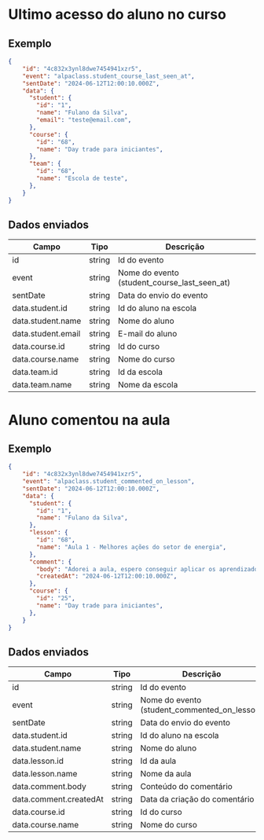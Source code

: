 # Ultimo acesso do aluno no curso
## Exemplo 
```json 
{ 
    "id": "4c832x3ynl8dwe7454941xzr5", 
    "event": "alpaclass.student_course_last_seen_at", 
    "sentDate": "2024-06-12T12:00:10.000Z", 
    "data": { 
      "student": { 
        "id": "1", 
        "name": "Fulano da Silva", 
        "email": "teste@email.com",
      },
      "course": { 
        "id": "68", 
        "name": "Day trade para iniciantes", 
      },
      "team": { 
        "id": "68", 
        "name": "Escola de teste", 
      },
    } 
} 
``` 

## Dados enviados 

| Campo                     | Tipo   | Descrição                                   | 
|---------------------------|--------|---------------------------------------------| 
| id                        | string | Id do evento                                | 
| event                     | string | Nome do evento (student_course_last_seen_at)| 
| sentDate                  | string | Data do envio do evento                     |
| data.student.id           | string | Id do aluno na escola                       | 
| data.student.name         | string | Nome do aluno                               |
| data.student.email        | string | E-mail do aluno                             |
| data.course.id            | string | Id do curso                                 | 
| data.course.name          | string | Nome do curso                               | 
| data.team.id              | string | Id da escola                                | 
| data.team.name            | string | Nome da escola                              | 

# Aluno comentou na aula
## Exemplo 
```json 
{ 
    "id": "4c832x3ynl8dwe7454941xzr5", 
    "event": "alpaclass.student_commented_on_lesson", 
    "sentDate": "2024-06-12T12:00:10.000Z", 
    "data": { 
      "student": { 
        "id": "1", 
        "name": "Fulano da Silva", 
      },
      "lesson": { 
        "id": "68", 
        "name": "Aula 1 - Melhores ações do setor de energia", 
      },
      "comment": {
        "body": "Adorei a aula, espero conseguir aplicar os aprendizados!",
        "createdAt": "2024-06-12T12:00:10.000Z", 
      },
      "course": { 
        "id": "25", 
        "name": "Day trade para iniciantes", 
      },
    } 
} 
``` 

## Dados enviados 

| Campo                     | Tipo   | Descrição                                   | 
|---------------------------|--------|---------------------------------------------| 
| id                        | string | Id do evento                                | 
| event                     | string | Nome do evento (student_commented_on_lesson)| 
| sentDate                  | string | Data do envio do evento                     |
| data.student.id           | string | Id do aluno na escola                       | 
| data.student.name         | string | Nome do aluno                               |
| data.lesson.id            | string | Id da aula                                  | 
| data.lesson.name          | string | Nome da aula                                | 
| data.comment.body         | string | Conteúdo do comentário                      | 
| data.comment.createdAt    | string | Data da criação do comentário               | 
| data.course.id            | string | Id do curso                                 | 
| data.course.name          | string | Nome do curso                               |

